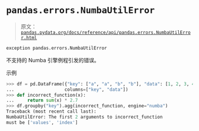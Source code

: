 # `pandas.errors.NumbaUtilError`

> 原文：[`pandas.pydata.org/docs/reference/api/pandas.errors.NumbaUtilError.html`](https://pandas.pydata.org/docs/reference/api/pandas.errors.NumbaUtilError.html)

```py
exception pandas.errors.NumbaUtilError
```

不支持的 Numba 引擎例程引发的错误。

示例

```py
>>> df = pd.DataFrame({"key": ["a", "a", "b", "b"], "data": [1, 2, 3, 4]},
...                   columns=["key", "data"])
>>> def incorrect_function(x):
...     return sum(x) * 2.7
>>> df.groupby("key").agg(incorrect_function, engine="numba")
Traceback (most recent call last):
NumbaUtilError: The first 2 arguments to incorrect_function
must be ['values', 'index'] 
```
